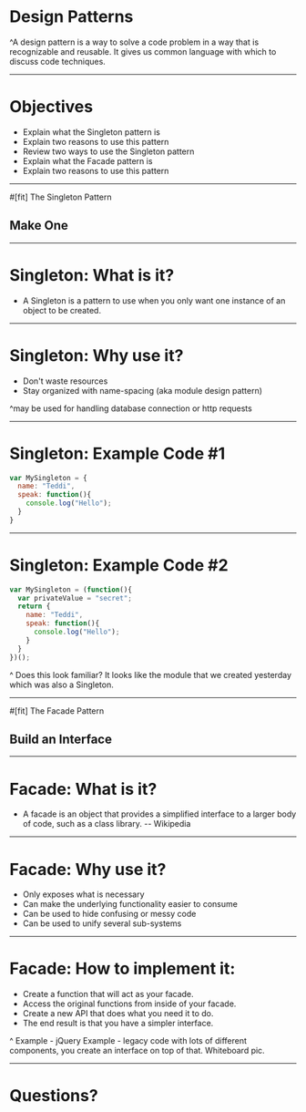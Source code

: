 # Design Patterns

^A design pattern is a way to solve a code problem in a way that is recognizable and reusable. It gives us common language with which to discuss code techniques.

---

# Objectives
- Explain what the Singleton pattern is
- Explain two reasons to use this pattern
- Review two ways to use the Singleton pattern
- Explain what the Facade pattern is
- Explain two reasons to use this pattern

---

#[fit] The Singleton Pattern
## Make One

---

# Singleton: What is it?

- A Singleton is a pattern to use when you only want one instance of an object to be created.

---

# Singleton: Why use it?

- Don't waste resources
- Stay organized with name-spacing (aka module design pattern)

^may be used for handling database connection or http requests

---

# Singleton: Example Code #1

```javascript
var MySingleton = {
  name: "Teddi",
  speak: function(){
    console.log("Hello");
  }
}

```

---

# Singleton: Example Code #2

```javascript
var MySingleton = (function(){
  var privateValue = "secret";
  return {
    name: "Teddi",
    speak: function(){
      console.log("Hello");
    }
  }
})();

```
^ Does this look familiar? It looks like the module that we created yesterday which was also a Singleton.

---

#[fit] The Facade Pattern
## Build an Interface

---

# Facade: What is it?

- A facade is an object that provides a simplified interface to a larger body of code, such as a class library.
-- Wikipedia

---

# Facade: Why use it?

- Only exposes what is necessary
- Can make the underlying functionality easier to consume
- Can be used to hide confusing or messy code
- Can be used to unify several sub-systems


---

# Facade: How to implement it:

- Create a function that will act as your facade.
- Access the original functions from inside of your facade.
- Create a new API that does what you need it to do.
- The end result is that you have a simpler interface.

^ Example - jQuery
Example - legacy code with lots of different components, you create an interface on top of that. Whiteboard pic.

---

# Questions?
